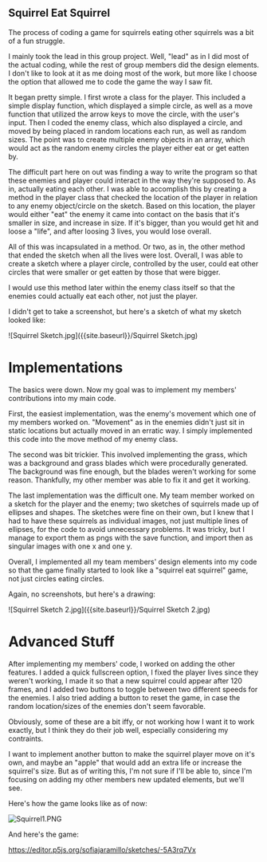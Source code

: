 ## Squirrel Eat Squirrel

The process of coding a game for squirrels eating other squirrels was a bit of a fun struggle.

I mainly took the lead in this group project. Well, "lead" as in I did most of the actual coding, while the rest of group members did the design elements. I don't like to look at it as me doing most of the work, but more like I choose the option that allowed me to code the game the way I saw fit.

It began pretty simple. I first wrote a class for the player. This included a simple display function, which displayed a simple circle, as well as a move function that utilized the arrow keys to move the circle, with the user's input. Then I coded the enemy class, which also displayed a circle, and moved by being placed in random locations each run, as well as random sizes. The point was to create multiple enemy objects in an array, which would act as the random enemy circles the player either eat or get eatten by.

The difficult part here on out was finding a way to write the program so that these enemies and player could interact in the way they're supposed to. As in, actually eating each other. I was able to accomplish this by creating a method in the player class that checked the location of the player in relation to any enemy object/circle on the sketch. Based on this location, the player would either "eat" the enemy it came into contact on the basis that it's smaller in size, and increase in size. If it's bigger, than you would get hit and loose a "life", and after loosing 3 lives, you would lose overall. 

All of this was incapsulated in a method. Or two, as in, the other method that ended the sketch when all the lives were lost. Overall, I was able to create a sketch where a player circle, controlled by the user, could eat other circles that were smaller or get eatten by those that were bigger.

I would use this method later within the enemy class itself so that the enemies could actually eat each other, not just the player.

I didn't get to take a screenshot, but here's a sketch of what my sketch looked like:

![Squirrel Sketch.jpg]({{site.baseurl}}/Squirrel Sketch.jpg)


# Implementations

The basics were down. Now my goal was to implement my members' contributions into my main code. 

First, the easiest implementation, was the enemy's movement which one of my members worked on. "Movement" as in the enemies didn't just sit in static locations but actually moved in an erratic way. I simply implemented this code into the move method of my enemy class.

The second was bit trickier. This involved implementing the grass, which was a background and grass blades which were procedurally generated. The background was fine enough, but the blades weren't working for some reason. Thankfully, my other member was able to fix it and get it working.

The last implementation was the difficult one. My team member worked on a sketch for the player and the enemy; two sketches of squirrels made up of ellipses and shapes. The sketches were fine on their own, but I knew that I had to have these squirrels as individual images, not just multiple lines of ellipses, for the code to avoid unnecessary problems. It was tricky, but I manage to export them as pngs with the save function, and import then as singular images with one x and one y. 


Overall, I implemented all my team members' design elements into my code so that the game finally started to look like a "squirrel eat squirrel" game, not just circles eating circles.

Again, no screenshots, but here's a drawing:

![Squirrel Sketch 2.jpg]({{site.baseurl}}/Squirrel Sketch 2.jpg)


# Advanced Stuff

After implementing my members' code, I worked on adding the other features. I added a quick fullscreen option, I fixed the player lives since they weren't working, I made it so that a new squirrel could appear after 120 frames, and I added two buttons to toggle between two different speeds for the enemies. I also tried adding a button to reset the game, in case the random location/sizes of the enemies don't seem favorable.

Obviously, some of these are a bit iffy, or not working how I want it to work exactly, but I think they do their job well, especially considering my contraints.

I want to implement another button to make the squirrel player move on it's own, and maybe an "apple" that would add an extra life or increase the squirrel's size. But as of writing this, I'm not sure if I'll be able to, since I'm focusing on adding my other members new updated elements, but we'll see.
 
Here's how the game looks like as of now:

![Squirrel1.PNG]({{site.baseurl}}/Squirrel1.png)

And here's the game:

https://editor.p5js.org/sofiajaramillo/sketches/-5A3rq7Vx
